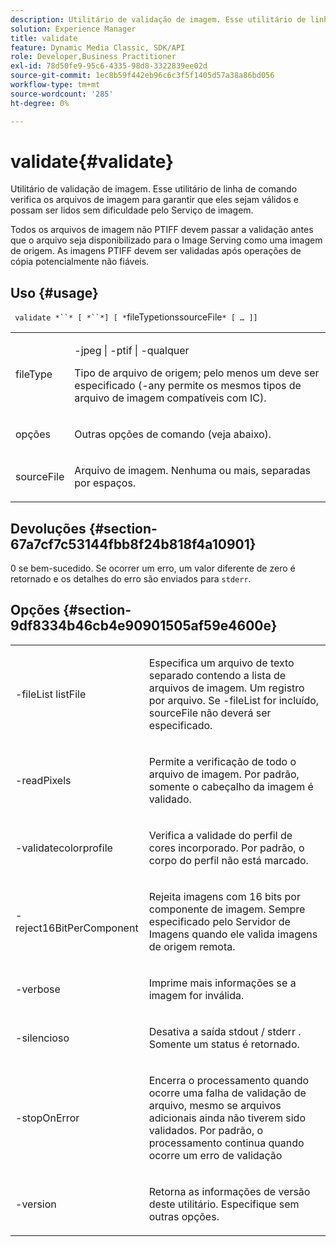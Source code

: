 ```yaml
---
description: Utilitário de validação de imagem. Esse utilitário de linha de comando verifica os arquivos de imagem para garantir que eles sejam válidos e possam ser lidos sem dificuldade pelo Serviço de imagem.
solution: Experience Manager
title: validate
feature: Dynamic Media Classic, SDK/API
role: Developer,Business Practitioner
exl-id: 78d50fe9-95c6-4335-98d8-3322839ee02d
source-git-commit: 1ec8b59f442eb96c6c3f5f1405d57a38a86bd056
workflow-type: tm+mt
source-wordcount: '285'
ht-degree: 0%

---
```


# validate{#validate}

Utilitário de validação de imagem. Esse utilitário de linha de comando verifica os arquivos de imagem para garantir que eles sejam válidos e possam ser lidos sem dificuldade pelo Serviço de imagem.

Todos os arquivos de imagem não PTIFF devem passar a validação antes que o arquivo seja disponibilizado para o Image Serving como uma imagem de origem. As imagens PTIFF devem ser validadas após operações de cópia potencialmente não fiáveis.

## Uso {#usage}

` validate *``* [ *``*] [ *`fileTypetionssourceFile`* [ … ]]`

<table id="simpletable_D2C6B20E1007433AB4184A73046A44F0"> 
 <tr class="strow"> 
  <td class="stentry"> <p> <span class="codeph"> <span class="varname"> fileType  </span> </span> </p> </td> 
  <td class="stentry"> <p> <span class="codeph"> -jpeg | -ptif | -qualquer  </span> </p> <p>Tipo de arquivo de origem; pelo menos um deve ser especificado (-any permite os mesmos tipos de arquivo de imagem compatíveis com IC). </p> </td> 
 </tr> 
 <tr class="strow"> 
  <td class="stentry"> <p> <span class="codeph"> <span class="varname"> opções  </span> </span> </p> </td> 
  <td class="stentry"> <p>Outras opções de comando (veja abaixo). </p> </td> 
 </tr> 
 <tr class="strow"> 
  <td class="stentry"> <p> <span class="codeph"> <span class="varname"> sourceFile  </span> </span> </p> </td> 
  <td class="stentry"> <p> Arquivo de imagem. Nenhuma ou mais, separadas por espaços. </p> </td> 
 </tr> 
</table>

## Devoluções {#section-67a7cf7c53144fbb8f24b818f4a10901}

0 se bem-sucedido. Se ocorrer um erro, um valor diferente de zero é retornado e os detalhes do erro são enviados para `stderr`.

## Opções {#section-9df8334b46cb4e90901505af59e4600e}

<table id="simpletable_004B1A29BDFD40A9B89E4CBD23119B3F"> 
 <tr class="strow"> 
  <td class="stentry"> <p> <span class="codeph"> -fileList  <span class="varname"> listFile  </span> </span> </p> </td> 
  <td class="stentry"> <p>Especifica um arquivo de texto separado contendo a lista de arquivos de imagem. Um registro por arquivo. Se <span class="codeph"> -fileList </span> for incluído, <span class="varname"> sourceFile </span> não deverá ser especificado. </p> </td> 
 </tr> 
 <tr class="strow"> 
  <td class="stentry"> <p> <span class="codeph"> -readPixels  </span> </p> </td> 
  <td class="stentry"> <p>Permite a verificação de todo o arquivo de imagem. Por padrão, somente o cabeçalho da imagem é validado. </p> </td> 
 </tr> 
 <tr class="strow"> 
  <td class="stentry"> <p> <span class="codeph"> -validatecolorprofile  </span> </p> </td> 
  <td class="stentry"> <p>Verifica a validade do perfil de cores incorporado. Por padrão, o corpo do perfil não está marcado. </p> </td> 
 </tr> 
 <tr class="strow"> 
  <td class="stentry"> <p> <span class="codeph"> -reject16BitPerComponent  </span> </p> </td> 
  <td class="stentry"> <p> Rejeita imagens com 16 bits por componente de imagem. Sempre especificado pelo Servidor de Imagens quando ele valida imagens de origem remota. </p> </td> 
 </tr> 
 <tr class="strow"> 
  <td class="stentry"> <p> <span class="codeph"> -verbose  </span> </p> </td> 
  <td class="stentry"> <p> Imprime mais informações se a imagem for inválida. </p> </td> 
 </tr> 
 <tr class="strow"> 
  <td class="stentry"> <p> <span class="codeph"> -silencioso  </span> </p> </td> 
  <td class="stentry"> <p>Desativa a saída <span class="codeph"> stdout </span>/ <span class="codeph"> stderr </span>. Somente um status é retornado. </p> </td> 
 </tr> 
 <tr class="strow"> 
  <td class="stentry"> <p> <span class="codeph"> -stopOnError  </span> </p> </td> 
  <td class="stentry"> <p>Encerra o processamento quando ocorre uma falha de validação de arquivo, mesmo se arquivos adicionais ainda não tiverem sido validados. Por padrão, o processamento continua quando ocorre um erro de validação </p> </td> 
 </tr> 
 <tr class="strow"> 
  <td class="stentry"> <p> <span class="codeph"> -version  </span> </p> </td> 
  <td class="stentry"> <p>Retorna as informações de versão deste utilitário. Especifique sem outras opções. </p> </td> 
 </tr> 
</table>

